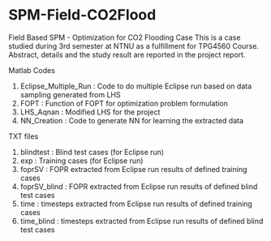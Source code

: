 # SPM-Field-CO2Flood
Field Based SPM - Optimization for CO2 Flooding Case
This is a case studied during 3rd semester at NTNU as a fulfillment for TPG4560 Course.
Abstract, details and the study result are reported in the project report.

Matlab Codes
1. Eclipse_Multiple_Run : Code to do multiple Eclipse run based on data
   sampling generated from LHS
2. FOPT : Function of FOPT for optimization problem formulation
3. LHS_Aqnan : Modified LHS for the project
4. NN_Creation : Code to generate NN for learning the extracted data

TXT files
1. blindtest : Blind test cases (for Eclipse run)
2. exp : Training cases (for Eclipse run)
3. foprSV : FOPR extracted from Eclipse run results of defined training cases
4. foprSV_blind : FOPR extracted from Eclipse run results of defined blind test cases
5. time : timesteps extracted from Eclipse run results of defined training cases
6. time_blind : timesteps extracted from Eclipse run results of defined blind test cases
